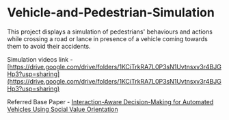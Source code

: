 # Vehicle-and-Pedestrian-Simulation
This project displays a simulation of pedestrians' behaviours and actions while crossing a road or lance in presence of a vehicle coming towards them to avoid their accidents.

Simulation videos link - [https://drive.google.com/drive/folders/1KCiTrkRA7L0P3sN1Uvtnsxv3r4BJGHp3?usp=sharing](https://drive.google.com/drive/folders/1KCiTrkRA7L0P3sN1Uvtnsxv3r4BJGHp3?usp=sharing)

Referred Base Paper - [Interaction-Aware Decision-Making for Automated Vehicles Using Social Value Orientation](https://ieeexplore.ieee.org/iel7/7274857/7448921/09826385.pdf)

